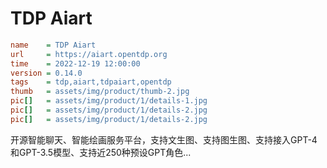# TDP Aiart

```ini
name    = TDP Aiart
url     = https://aiart.opentdp.org
time    = 2022-12-19 12:00:00
version = 0.14.0
tags    = tdp,aiart,tdpaiart,opentdp
thumb   = assets/img/product/thumb-2.jpg
pic[]   = assets/img/product/1/details-1.jpg
pic[]   = assets/img/product/1/details-2.jpg
pic[]   = assets/img/product/1/details-2.jpg
```

开源智能聊天、智能绘画服务平台，支持文生图、支持图生图、支持接入GPT-4和GPT-3.5模型、支持近250种预设GPT角色...
